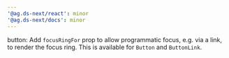 ```yaml
---
'@ag.ds-next/react': minor
'@ag.ds-next/docs': minor
---
```


button: Add `focusRingFor` prop to allow programmatic focus, e.g. via a link, to render the focus ring. This is available for `Button` and `ButtonLink`.
